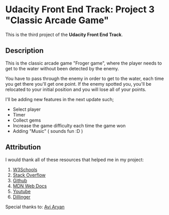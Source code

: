 # Udacity Front End Track: Project 3 "Classic Arcade Game"

This is the third project of the **Udacity Front End Track**.

## Description

This is the classic arcade game "Froger game", where the player needs to get to the water without been detected by the enemy.

You have to pass through the enemy in order to get to the water, each time you get there you'll get one point.
If the enemy spotted you, you'll be relocated to your initial position and you will lose all of your points.

I'll be adding new features in the next update such; 
* Select player
* Timer
* Collect gems
* Increase the game difficulty each time the game won
* Adding "Music" ( sounds fun :D )

## Attribution

I would thank all of these resources that helped me in my project:
1. [W3Schools](https://www.w3schools.com/)
2. [Stack Overflow](https://stackoverflow.com)
3. [Github](https://github.com/)
4. [MDN Web Docs](https://developer.mozilla.org/)
5. [Youtube](https://www.youtube.com) 
6. [Dillinger](https://dillinger.io/)

Special thanks to: [Avi Aryan](https://github.com/aviaryan/ud-arcade-game)